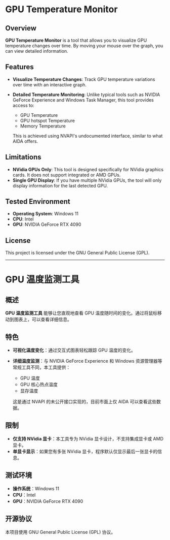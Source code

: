 # GPU Temperature Monitor

## Overview

**GPU Temperature Monitor** is a tool that allows you to visualize GPU temperature changes over time. By moving your mouse over the graph, you can view detailed information.

## Features

- **Visualize Temperature Changes**: Track GPU temperature variations over time with an interactive graph.
- **Detailed Temperature Monitoring**: Unlike typical tools such as NVIDIA GeForce Experience and Windows Task Manager, this tool provides access to:
  - GPU Temperature
  - GPU hotspot Temperature
  - Memory Temperature

  This is achieved using NVAPI's undocumented interface, similar to what AIDA offers.

## Limitations

- **NVidia GPUs Only**: This tool is designed specifically for NVidia graphics cards. It does not support integrated or AMD GPUs.
- **Single GPU Display**: If you have multiple NVidia GPUs, the tool will only display information for the last detected GPU.

## Tested Environment

- **Operating System**: Windows 11
- **CPU**: Intel
- **GPU**: NVIDIA GeForce RTX 4090

## License

This project is licensed under the GNU General Public License (GPL).

---

# GPU 温度监测工具

## 概述

**GPU 温度监测工具** 能够让您直观地查看 GPU 温度随时间的变化。通过将鼠标移动到图表上，可以查看详细信息。

## 特色

- **可视化温度变化**：通过交互式图表轻松跟踪 GPU 温度的变化。
- **详细温度监测**：与 NVIDIA GeForce Experience 和 Windows 资源管理器等常规工具不同，本工具提供：
  - GPU 温度
  - GPU 核心热点温度
  - 显存温度

  这是通过 NVAPI 的未公开接口实现的，目前市面上仅 AIDA 可以查看这些数据。

## 限制

- **仅支持 NVidia 显卡**：本工具专为 NVidia 显卡设计，不支持集成显卡或 AMD 显卡。
- **单显卡显示**：如果您有多张 NVidia 显卡，程序默认仅显示最后一张显卡的信息。

## 测试环境

- **操作系统**：Windows 11
- **CPU**：Intel
- **GPU**：NVIDIA GeForce RTX 4090

## 开源协议

本项目使用 GNU General Public License (GPL) 协议。
